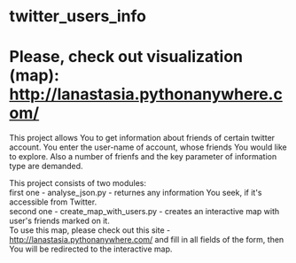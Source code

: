 # twitter_users_info 
# Please, check out visualization (map):  http://lanastasia.pythonanywhere.com/
This project allows You to get information about friends of certain twitter account. You enter the user-name of account, whose friends You would like to explore. Also a number of frienfs and the key parameter of information type are demanded.

This project consists of two modules: <br>
first one - analyse_json.py - returnes any information You seek, if it's accessible from Twitter.<br>
second one - create_map_with_users.py - creates an interactive map with user's friends marked on it. <br>To use this map, please check out this site - http://lanastasia.pythonanywhere.com/ and fill in all fields of the form, then You will be redirected to the interactive map.

